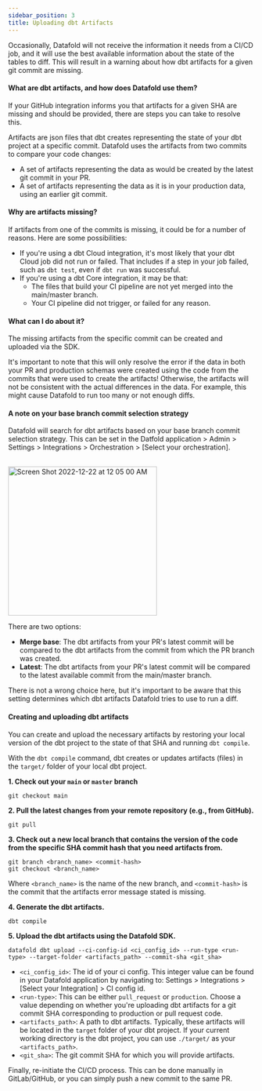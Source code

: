 ```yaml
---
sidebar_position: 3
title: Uploading dbt Artifacts
---
```


Occasionally, Datafold will not receive the information it needs from a CI/CD job, and it will use the best available information about the state of the tables to diff. This will result in a warning about how dbt artifacts for a given git commit are missing.

#### What are dbt artifacts, and how does Datafold use them?
If your GitHub integration informs you that artifacts for a given SHA are missing and should be provided, there are steps you can take to resolve this.

Artifacts are json files that dbt creates representing the state of your dbt project at a specific commit. Datafold uses the artifacts from two commits to compare your code changes: 

- A set of artifacts representing the data as would be created by the latest git commit in your PR.
- A set of artifacts representing the data as it is in your production data, using an earlier git commit.

#### Why are artifacts missing?
If artifacts from one of the commits is missing, it could be for a number of reasons. Here are some possibilities:

- If you're using a dbt Cloud integration, it's most likely that your dbt Cloud job did not run or failed. That includes if a step in your job failed, such as `dbt test`, even if `dbt run` was successful.
- If you're using a dbt Core integration, it may be that:
  - The files that build your CI pipeline are not yet merged into the main/master branch.
  - Your CI pipeline did not trigger, or failed for any reason.

#### What can I do about it?
The missing artifacts from the specific commit can be created and uploaded via the SDK. 

It's important to note that this will only resolve the error if the data in both your PR and production schemas were created using the code from the commits that were used to create the artifacts! Otherwise, the artifacts will not be consistent with the actual differences in the data. For example, this might cause Datafold to run too many or not enough diffs.

#### A note on your base branch commit selection strategy
Datafold will search for dbt artifacts based on your base branch commit selection strategy. This can be set in the Datfold application > Admin > Settings > Integrations > Orchestration > [Select your orchestration]. 

<br/>
<img width="304" alt="Screen Shot 2022-12-22 at 12 05 00 AM" src="https://user-images.githubusercontent.com/1799931/209088447-955dee8f-03bf-4c46-bc09-1539bc24a92d.png">
<br/>

There are two options:

- **Merge base**: The dbt artifacts from your PR's latest commit will be compared to the dbt artifacts from the commit from which the PR branch was created. 
- **Latest**: The dbt artifacts from your PR's latest commit will be compared to the latest available commit from the main/master branch.

There is not a wrong choice here, but it's important to be aware that this setting determines which dbt artifacts Datafold tries to use to run a diff.

#### Creating and uploading dbt artifacts

You can create and upload the necessary artifacts by restoring your local version of the dbt project to the state of that SHA and running `dbt compile`. 

With the `dbt compile` command, dbt creates or updates artifacts (files) in the `target/` folder of your local dbt project.

**1. Check out your `main` or `master` branch**
```
git checkout main
```

**2. Pull the latest changes from your remote repository (e.g., from GitHub).**
```
git pull
```

**3. Check out a new local branch that contains the version of the code from the specific SHA commit hash that you need artifacts from.**
```
git branch <branch_name> <commit-hash>
git checkout <branch_name>
```
Where `<branch_name>` is the name of the new branch, and `<commit-hash>` is the commit that the artifacts error message stated is missing.

**4. Generate the dbt artifacts.**
```
dbt compile
```

**5. Upload the dbt artifacts using the Datafold SDK.**
```
datafold dbt upload --ci-config-id <ci_config_id> --run-type <run-type> --target-folder <artifacts_path> --commit-sha <git_sha>
```

* `<ci_config_id>`: The id of your ci config. This integer value can be found in your Datafold application by navigating to: Settings > Integrations > [Select your Integration] > CI config id.
* `<run-type>`: This can be either `pull_request` or `production`. Choose a value depending on whether you're uploading dbt artifacts for a git commit SHA corresponding to production or pull request code.
* `<artifacts_path>`: A path to dbt artifacts. Typically, these artifacts will be located in the `target` folder of your dbt project. If your current working directory is the dbt project, you can use `./target/` as your `<artifacts_path>`.
* `<git_sha>`: The git commit SHA for which you will provide artifacts.

Finally, re-initiate the CI/CD process. This can be done manually in GitLab/GitHub, or you can simply push a new commit to the same PR.
